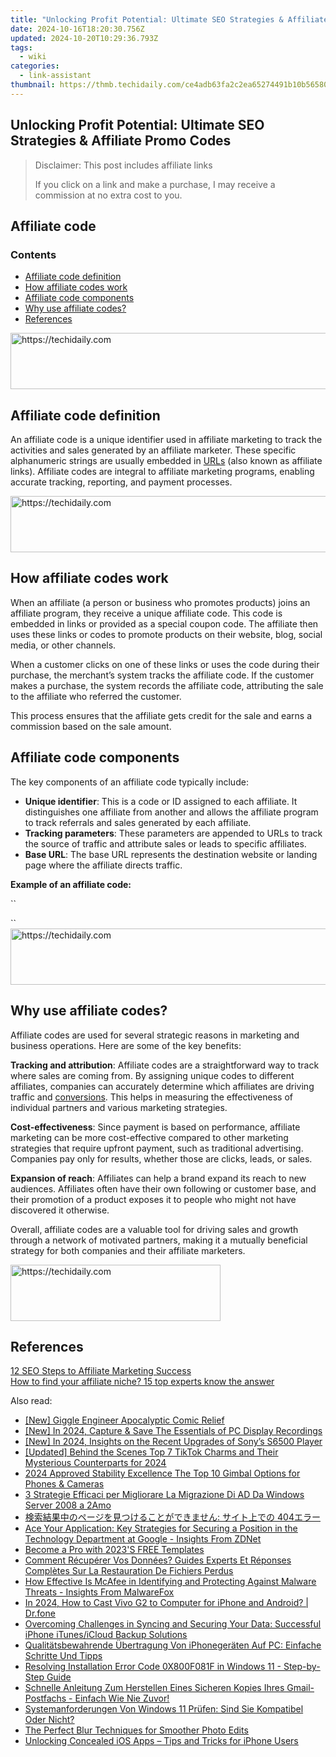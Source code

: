 ```yaml
---
title: "Unlocking Profit Potential: Ultimate SEO Strategies & Affiliate Promo Codes"
date: 2024-10-16T18:20:30.756Z
updated: 2024-10-20T10:29:36.793Z
tags:
  - wiki
categories:
  - link-assistant
thumbnail: https://thmb.techidaily.com/ce4adb63fa2c2ea65274491b10b565805f9f069cb38a9de890519fca2ccb2732.jpg
---
```


## Unlocking Profit Potential: Ultimate SEO Strategies & Affiliate Promo Codes

>  Disclaimer: This post includes affiliate links
>
>  If you click on a link and make a purchase, I may receive a commission at no extra cost to you.
>

## Affiliate code

### Contents

* [Affiliate code definition](https://tools.techidaily.com/link-assistant/products/)
* [How affiliate codes work](https://tools.techidaily.com/link-assistant/products/)
* [Affiliate code components](https://tools.techidaily.com/link-assistant/products/)
* [Why use affiliate codes?](https://tools.techidaily.com/link-assistant/products/)
* [References](https://tools.techidaily.com/link-assistant/products/)

<!-- affiliate ads begin -->
<a href="https://appsumo.8odi.net/c/5597632/2151859/7443" target="_top" id="2151859">
  <img src="//a.impactradius-go.com/display-ad/7443-2151859" border="0" alt="https://techidaily.com" width="728" height="90"/>
</a>
<img height="0" width="0" src="https://appsumo.8odi.net/i/5597632/2151859/7443" style="position:absolute;visibility:hidden;" border="0" />
<!-- affiliate ads end -->

## Affiliate code definition

An affiliate code is a unique identifier used in affiliate marketing to track the activities and sales generated by an affiliate marketer. These specific alphanumeric strings are usually embedded in [URLs](https://tools.techidaily.com/link-assistant/products/) (also known as affiliate links). Affiliate codes are integral to affiliate marketing programs, enabling accurate tracking, reporting, and payment processes.

<!-- affiliate ads begin -->
<a href="https://unicoeye.pxf.io/c/5597632/2134496/18498" target="_top" id="2134496">
  <img src="//a.impactradius-go.com/display-ad/18498-2134496" border="0" alt="https://techidaily.com" width="728" height="90"/>
</a>
<img height="0" width="0" src="https://unicoeye.pxf.io/i/5597632/2134496/18498" style="position:absolute;visibility:hidden;" border="0" />
<!-- affiliate ads end -->

## How affiliate codes work

When an affiliate (a person or business who promotes products) joins an affiliate program, they receive a unique affiliate code. This code is embedded in links or provided as a special coupon code. The affiliate then uses these links or codes to promote products on their website, blog, social media, or other channels.

When a customer clicks on one of these links or uses the code during their purchase, the merchant’s system tracks the affiliate code. If the customer makes a purchase, the system records the affiliate code, attributing the sale to the affiliate who referred the customer. 

This process ensures that the affiliate gets credit for the sale and earns a commission based on the sale amount.

## Affiliate code components

The key components of an affiliate code typically include:

* **Unique identifier**: This is a code or ID assigned to each affiliate. It distinguishes one affiliate from another and allows the affiliate program to track referrals and sales generated by each affiliate.
* **Tracking parameters**: These parameters are appended to URLs to track the source of traffic and attribute sales or leads to specific affiliates.
* **Base URL**: The base URL represents the destination website or landing page where the affiliate directs traffic.

**Example of an affiliate code:**

`` <script type="text/javascript" src="https://partnerlink.com/scripts/partner.js"></script>  
<script type="text/javascript">  
 PartnerLink.setUser("YOUR_PARTNER_ID");  
 PartnerLink.getAd("WIDGET_ID", function(adData) {  
 if (adData) {  
 const adContainer = document.getElementById("ad-container");  
 adContainer.innerHTML = `<a href="${adData.url}">${adData.text}</a>`;  

 });  
</script> ``

<!-- affiliate ads begin -->
<a href="https://aligracehair.sjv.io/c/5597632/1896510/19272" target="_top" id="1896510">
  <img src="//a.impactradius-go.com/display-ad/19272-1896510" border="0" alt="https://techidaily.com" width="728" height="90"/>
</a>
<img height="0" width="0" src="https://aligracehair.sjv.io/i/5597632/1896510/19272" style="position:absolute;visibility:hidden;" border="0" />
<!-- affiliate ads end -->

## Why use affiliate codes?

Affiliate codes are used for several strategic reasons in marketing and business operations. Here are some of the key benefits:

**Tracking and attribution**: Affiliate codes are a straightforward way to track where sales are coming from. By assigning unique codes to different affiliates, companies can accurately determine which affiliates are driving traffic and [conversions](https://tools.techidaily.com/link-assistant/products/). This helps in measuring the effectiveness of individual partners and various marketing strategies.

**Cost-effectiveness**: Since payment is based on performance, affiliate marketing can be more cost-effective compared to other marketing strategies that require upfront payment, such as traditional advertising. Companies pay only for results, whether those are clicks, leads, or sales.

**Expansion of reach**: Affiliates can help a brand expand its reach to new audiences. Affiliates often have their own following or customer base, and their promotion of a product exposes it to people who might not have discovered it otherwise.

Overall, affiliate codes are a valuable tool for driving sales and growth through a network of motivated partners, making it a mutually beneficial strategy for both companies and their affiliate marketers.

<!-- affiliate ads begin -->
<a href="https://aligracehair.sjv.io/c/5597632/2135402/19272" target="_top" id="2135402">
  <img src="//a.impactradius-go.com/display-ad/19272-2135402" border="0" alt="https://techidaily.com" width="336" height="90"/>
</a>
<img height="0" width="0" src="https://aligracehair.sjv.io/i/5597632/2135402/19272" style="position:absolute;visibility:hidden;" border="0" />
<!-- affiliate ads end -->

## References

[12 SEO Steps to Affiliate Marketing Success](https://tools.techidaily.com/link-assistant/products/)  
[How to find your affiliate niche? 15 top experts know the answer](https://tools.techidaily.com/link-assistant/products/)

<ins class="adsbygoogle"
     style="display:block"
     data-ad-format="autorelaxed"
     data-ad-client="ca-pub-7571918770474297"
     data-ad-slot="1223367746"></ins>

<ins class="adsbygoogle"
     style="display:block"
     data-ad-client="ca-pub-7571918770474297"
     data-ad-slot="8358498916"
     data-ad-format="auto"
     data-full-width-responsive="true"></ins>

<span class="atpl-alsoreadstyle">Also read:</span>
<div><ul>
<li><a href="https://fox-access.techidaily.com/new-giggle-engineer-apocalyptic-comic-relief/"><u>[New] Giggle Engineer Apocalyptic Comic Relief</u></a></li>
<li><a href="https://screen-video-capture.techidaily.com/new-in-2024-capture-and-save-the-essentials-of-pc-display-recordings/"><u>[New] In 2024, Capture & Save The Essentials of PC Display Recordings</u></a></li>
<li><a href="https://article-tips.techidaily.com/new-in-2024-insights-on-the-recent-upgrades-of-sonys-s6500-player/"><u>[New] In 2024, Insights on the Recent Upgrades of Sony’s S6500 Player</u></a></li>
<li><a href="https://tiktok-video-recordings.techidaily.com/updated-behind-the-scenes-top-7-tiktok-charms-and-their-mysterious-counterparts-for-2024/"><u>[Updated] Behind the Scenes Top 7 TikTok Charms and Their Mysterious Counterparts for 2024</u></a></li>
<li><a href="https://extra-support.techidaily.com/2024-approved-stability-excellence-the-top-10-gimbal-options-for-phones-and-cameras/"><u>2024 Approved Stability Excellence The Top 10 Gimbal Options for Phones & Cameras</u></a></li>
<li><a href="https://discover-bytes.techidaily.com/3-strategie-efficaci-per-migliorare-la-migrazione-di-ad-da-windows-server-2008-a-2amo/"><u>3 Strategie Efficaci per Migliorare La Migrazione Di AD Da Windows Server 2008 a 2Amo</u></a></li>
<li><a href="https://discover-bytes.techidaily.com/1728496458998-404/"><u>検索結果中のページを見つけることができません: サイト上での 404エラー</u></a></li>
<li><a href="https://tech-savvy.techidaily.com/ace-your-application-key-strategies-for-securing-a-position-in-the-technology-department-at-google-insights-from-zdnet/"><u>Ace Your Application: Key Strategies for Securing a Position in the Technology Department at Google - Insights From ZDNet</u></a></li>
<li><a href="https://extra-hints.techidaily.com/become-a-pro-with-2023s-free-templates/"><u>Become a Pro with 2023'S FREE Templates</u></a></li>
<li><a href="https://discover-bytes.techidaily.com/comment-recuperer-vos-donnees-guides-experts-et-reponses-completes-sur-la-restauration-de-fichiers-perdus/"><u>Comment Récupérer Vos Données? Guides Experts Et Réponses Complètes Sur La Restauration De Fichiers Perdus</u></a></li>
<li><a href="https://discover-bytes.techidaily.com/how-effective-is-mcafee-in-identifying-and-protecting-against-malware-threats-insights-from-malwarefox/"><u>How Effective Is McAfee in Identifying and Protecting Against Malware Threats - Insights From MalwareFox</u></a></li>
<li><a href="https://screen-mirror.techidaily.com/in-2024-how-to-cast-vivo-g2-to-computer-for-iphone-and-android-drfone-by-drfone-android/"><u>In 2024, How to Cast Vivo G2 to Computer for iPhone and Android? | Dr.fone</u></a></li>
<li><a href="https://discover-bytes.techidaily.com/overcoming-challenges-in-syncing-and-securing-your-data-successful-iphone-itunesicloud-backup-solutions/"><u>Overcoming Challenges in Syncing and Securing Your Data: Successful iPhone iTunes/iCloud Backup Solutions</u></a></li>
<li><a href="https://discover-bytes.techidaily.com/qualitatsbewahrende-ubertragung-von-iphonegeraten-auf-pc-einfache-schritte-und-tipps/"><u>Qualitätsbewahrende Übertragung Von iPhonegeräten Auf PC: Einfache Schritte Und Tipps</u></a></li>
<li><a href="https://discover-bytes.techidaily.com/resolving-installation-error-code-0x800f081f-in-windows-11-step-by-step-guide/"><u>Resolving Installation Error Code 0X800F081F in Windows 11 - Step-by-Step Guide</u></a></li>
<li><a href="https://discover-bytes.techidaily.com/schnelle-anleitung-zum-herstellen-eines-sicheren-kopies-ihres-gmail-postfachs-einfach-wie-nie-zuvor/"><u>Schnelle Anleitung Zum Herstellen Eines Sicheren Kopies Ihres Gmail-Postfachs - Einfach Wie Nie Zuvor!</u></a></li>
<li><a href="https://discover-bytes.techidaily.com/systemanforderungen-von-windows-11-prufen-sind-sie-kompatibel-oder-nicht/"><u>Systemanforderungen Von Windows 11 Prüfen: Sind Sie Kompatibel Oder Nicht?</u></a></li>
<li><a href="https://extra-resources.techidaily.com/the-perfect-blur-techniques-for-smoother-photo-edits/"><u>The Perfect Blur Techniques for Smoother Photo Edits</u></a></li>
<li><a href="https://tech-renaissance.techidaily.com/unlocking-concealed-ios-apps-tips-and-tricks-for-iphone-users/"><u>Unlocking Concealed iOS Apps – Tips and Tricks for iPhone Users</u></a></li>
</ul></div>

